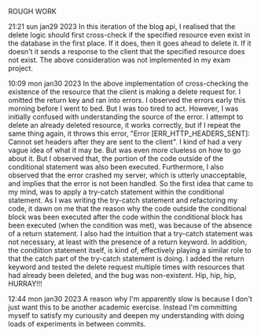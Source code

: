 ROUGH WORK

21:21 sun jan29 2023
In this iteration of the blog api, I realised that the delete logic should first cross-check if the specified resource even exist in the database in the first place.
If it does, then it goes ahead to delete it. If it doesn't it sends a response to the client that the specified resource does not exist.
The above consideration was not implemented in my exam project.

10:09 mon jan30 2023
In the above implementation of cross-checking the existence of the resource that the client is making a delete request for. I omitted the return key and ran into errors.
I observed the errors early this morning before I went to bed. But I was too tired to act. However, I was initially confused with understanding the source of the error. I attempt to delete an already deleted resource, it works correctly, but if I repeat the same thing again, it throws this error, "Error [ERR_HTTP_HEADERS_SENT]: Cannot set headers after they are sent to the client".
I kind of had a very vague idea of what it may be. But was even more clueless on how to go about it. But I observed that, the portion of the code outside of the conditional statement was also been executed. Furthermore, I also observed that the error crashed my server, which is utterly unacceptable, and implies that the error is not been handled. So the first idea that came to my mind, was to apply a try-catch statement within the conditional statement.
As I was writing the try-catch statement and refactoring my code, it dawn on me that the reason why the code outside the conditional block was been executed after the code within the conditional block has been executed (when the condition was met), was because of the absence of a return statement.
I also had the intuition that a try-catch statement was not necessary, at least with the presence of a return keyword. In addition, the condiition statement itself, is kind of, effectively playing a similar role to that the catch part of the try-catch statement is doing.
I added the return keyword and tested the delete request multiple times with resources that had already been deleted, and the bug was non-existent. Hip, hip, hip, HURRAY!!!

12:44 mon jan30 2023
A reason why I'm apparently slow is because I don't just want this to be another academic exercise. Instead I'm committing myself to satisfy my curiousity and deepen my understanding with doing loads of experiments in between commits.